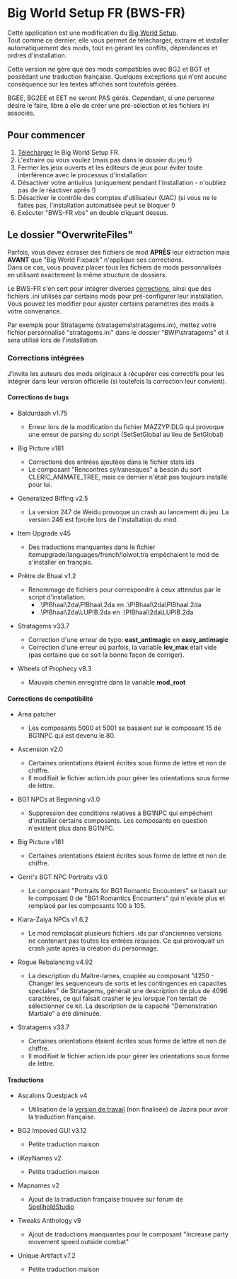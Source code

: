 # Big World Setup FR (BWS-FR)

Cette application est une modification du [Big World Setup](<https://github.com/BigWorldSetup/BigWorldSetup>).  
Tout comme ce dernier, elle vous permet de télécharger, extraire et installer automatiquement des mods, tout en gérant les conflits, dépendances et ordres d'installation.

Cette version ne gère que des mods compatibles avec BG2 et BGT et possédant une traduction française. Quelques exceptions qui n'ont aucune conséquence sur les textes affichés sont toutefois gérées.

BGEE, BG2EE et EET ne seront PAS gérés.
Cependant, si une personne désire le faire, libre à elle de créer une pré-sélection et les fichiers ini associés.

## Pour commencer

1. [Télécharger](<https://github.com/Selphira/BigWorldSetupFR/archive/master.zip>) le Big World Setup FR.
2. L'extraire où vous voulez (mais pas dans le dossier du jeu !)
3. Fermer les jeux ouverts et les éditeurs de jeux pour éviter toute interférence avec le processus d'installation
4. Désactiver votre antivirus (uniquement pendant l'installation - n'oubliez pas de le réactiver après !)
5. Désactiver le contrôle des comptes d'utilisateur (UAC) (si vous ne le faites pas, l'installation automatisée peut se bloquer !)
6. Exécuter "BWS-FR.vbs" en double cliquant dessus.

## Le dossier "OverwriteFiles"
Parfois, vous devez écraser des fichiers de mod **APRÈS** leur extraction mais **AVANT** que "Big World Fixpack" n'applique ses corrections.  
Dans ce cas, vous pouvez placer tous les fichiers de mods personnalisés en utilisant exactement la même structure de dossiers.

Le BWS-FR s'en sert pour intégrer diverses [corrections](#corrections), ainsi que des fichiers .ini utilisés par certains mods pour pré-configurer leur installation.  
Vous pouvez les modifier pour ajuster certains paramètres des mods à votre convenance. 

Par exemple pour Stratagems (stratagems\stratagems.ini), mettez votre fichier personnalisé "stratagems.ini" dans le dossier "BWP\stratagems" et il sera utilisé lors de l'installation.

### <a name="corrections"></a>Corrections intégrées

J'invite les auteurs des mods originaux à récupérer ces correctifs pour les intégrer dans leur version officielle (si toutefois la correction leur convient).

#### Corrections de bugs
- Baldurdash v1.75
  - Erreur lors de la modification du fichier MAZZYP.DLG qui provoque une erreur de parsing du script (SetSetGlobal au lieu de SetGlobal)

- Big Picture v181
  - Corrections des entrées ajoutées dans le fichier stats.ids
  - Le composant "Rencontres sylvanesques" a besoin du sort CLERIC_ANIMATE_TREE, mais ce dernier n'était pas toujours installé pour lui.
  
- Generalized Biffing v2.5
  - La version 247 de Weidu provoque un crash au lancement du jeu. La version 246 est forcée lors de l'installation du mod.

- Item Upgrade v45
  - Des traductions manquantes dans le fichier itemupgrade/languages/french/lolwot.tra empêchaient le mod de s'installer en français.
  
- Prêtre de Bhaal v1.2
  - Renommage de fichiers pour correspondre à ceux attendus par le script d'installation.
    - .\P!Bhaal\2da\P!Bhaal.2da en .\P!Bhaal\2da\PIBhaal.2da
    - .\P!Bhaal\2da\LUP!B.2da en .\P!Bhaal\2da\LUPIB.2da

- Stratagems v33.7
  - Correction d'une erreur de typo: **east_antimagic** en **easy_antimagic**
  - Correction d'une erreur où parfois, la variable **lev_max** était vide (pas certaine que ce soit la bonne façon de corriger).

- Wheels of Prophecy v8.3
  - Mauvais chemin enregistré dans la variable **mod_root**
  
#### Corrections de compatibilité
- Area patcher
  - Les composants 5000 et 5001 se basaient sur le composant 15 de BG1NPC qui est devenu le 80.

- Ascension v2.0
  - Certaines orientations étaient écrites sous forme de lettre et non de chiffre.
  - Il modifiait le fichier action.ids pour gérer les orientations sous forme de lettre.
  
- BG1 NPCs at Beginning v3.0
  - Suppression des conditions relatives à BG1NPC qui empêchent d'installer certains composants. Les composants en question n'existent plus dans BG1NPC.
  
- Big Picture v181
  - Certaines orientations étaient écrites sous forme de lettre et non de chiffre. 
  
- Gerri's BGT NPC Portraits v3.0
  - Le composant "Portraits for BG1 Romantic Encounters" se basait sur le composant 0 de "BG1 Romantics Encounters" qui n'existe plus et remplacé par les composants 100 à 105.
  
- Kiara-Zaiya NPCs v1.6.2
  - Le mod remplaçait plusieurs fichiers .ids par d'anciennes versions ne contenant pas toutes les entrées requises.
    Ce qui provoquait un crash juste après la création du personnage.
     
- Rogue Rebalancing v4.92
  - La description du Maître-lames, couplée au composant "4250 - Changer les sequenceurs de sorts et les contingences en capacites speciales" de Stratagems, générait une description de plus de 4096 caractères, ce qui faisait crasher le jeu lorsque l'on tentait de sélectionner ce kit.
    La description de la capacité "Démonstration Martiale" a été diminuée.
    
- Stratagems v33.7
  - Certaines orientations étaient écrites sous forme de lettre et non de chiffre. 
  - Il modifiait le fichier action.ids pour gérer les orientations sous forme de lettre.
  
#### Traductions

- Ascalons Questpack v4
  - Utilisation de la [version de travail](<https://github.com/Jazira33/AC_QUEST>) (non finalisée) de Jazira pour avoir la traduction française.

- BG2 Impoved GUI v3.12
  - Petite traduction maison

- iiKeyNames v2
  - Petite traduction maison

- Mapnames v2
  - Ajout de la traduction française trouvée sur forum de [SpellholdStudio](<http://www.shsforums.net/topic/46634-sword-coast-map-labels/?p=545744>)

- Tweaks Anthology v9
  - Ajout de traductions manquantes pour le composant "Increase party movement speed outside combat"

- Unique Artifact v7.2
  - Petite traduction maison